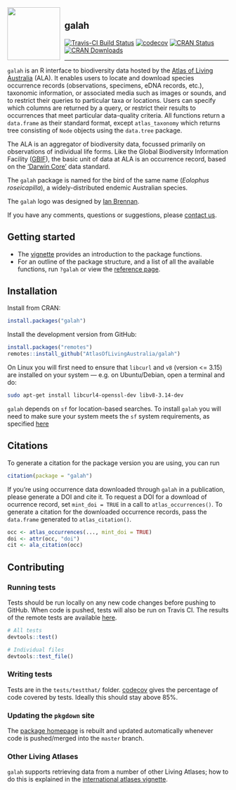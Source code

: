 
<!-- README.md is generated from README.Rmd. Please edit that file -->
<img src="man/figures/logo.png" align="left" style="margin: 0px 10px 0px 0px;" alt="" width="120"/>
<h2>
galah
</h2>

[![Travis-CI Build
Status](https://travis-ci.com/AtlasOfLivingAustralia/galah.svg?branch=master)](https://travis-ci.com/AtlasOfLivingAustralia/galah)
[![codecov](https://codecov.io/gh/AtlasOfLivingAustralia/galah/branch/master/graph/badge.svg)](https://codecov.io/github/AtlasOfLivingAustralia/galah?branch=master)
[![CRAN
Status](https://www.r-pkg.org/badges/version/galah)](https://CRAN.R-project.org/package=galah)
[![CRAN
Downloads](https://cranlogs.r-pkg.org/badges/grand-total/galah)](https://cran.r-project.org/package=galah)

------------------------------------------------------------------------

`galah` is an R interface to biodiversity data hosted by the [Atlas of
Living Australia](https://www.ala.org.au/) (ALA). It enables users to
locate and download species occurrence records (observations, specimens,
eDNA records, etc.), taxonomic information, or associated media such as
images or sounds, and to restrict their queries to particular taxa or
locations. Users can specify which columns are returned by a query, or
restrict their results to occurrences that meet particular data-quality
criteria. All functions return a `data.frame` as their standard format,
except `atlas_taxonomy` which returns tree consisting of `Node` objects
using the `data.tree` package.

The ALA is an aggregator of biodiversity data, focussed primarily on
observations of individual life forms. Like the Global Biodiversity
Information Facility ([GBIF](https://www.gbif.org)), the basic unit of
data at ALA is an occurrence record, based on the [‘Darwin
Core’](https://dwc.tdwg.org) data standard.

The `galah` package is named for the bird of the same name (*Eolophus
roseicapilla*), a widely-distributed endemic Australian species.

The `galah` logo was designed by [Ian
Brennan](http://www.iangbrennan.org/).

If you have any comments, questions or suggestions, please [contact
us](mailto:support@ala.org.au).

## Getting started

-   The
    [vignette](https://atlasoflivingaustralia.github.io/galah/articles/galah.html)
    provides an introduction to the package functions.
-   For an outline of the package structure, and a list of all the
    available functions, run `?galah` or view the [reference
    page](https://atlasoflivingaustralia.github.io/galah/reference/index.html).

## Installation

Install from CRAN:

``` r
install.packages("galah")
```

Install the development version from GitHub:

``` r
install.packages("remotes")
remotes::install_github("AtlasOfLivingAustralia/galah")
```

On Linux you will first need to ensure that `libcurl` and `v8` (version
\<= 3.15) are installed on your system — e.g. on Ubuntu/Debian, open a
terminal and do:

``` sh
sudo apt-get install libcurl4-openssl-dev libv8-3.14-dev
```

`galah` depends on `sf` for location-based searches. To install `galah`
you will need to make sure your system meets the `sf` system
requirements, as specified [here](https://cran.r-project.org/package=sf)

## Citations

To generate a citation for the package version you are using, you can
run

``` r
citation(package = "galah")
```

If you’re using occurrence data downloaded through `galah` in a
publication, please generate a DOI and cite it. To request a DOI for a
download of ocurrence record, set `mint_doi = TRUE` in a call to
`atlas_occurrences()`. To generate a citation for the downloaded
occurrence records, pass the `data.frame` generated to
`atlas_citation()`.

``` r
occ <- atlas_occurrences(..., mint_doi = TRUE)
doi <- attr(occ, "doi")
cit <- ala_citation(occ)
```

## Contributing

### Running tests

Tests should be run locally on any new code changes before pushing to
GitHub. When code is pushed, tests will also be run on Travis CI. The
results of the remote tests are available
[here](https://travis-ci.com/AtlasOfLivingAustralia/galah/).

``` r
# All tests
devtools::test()

# Individual files
devtools::test_file()
```

### Writing tests

Tests are in the `tests/testthat/` folder.
[codecov](https://codecov.io/github/AtlasOfLivingAustralia/galah) gives
the percentage of code covered by tests. Ideally this should stay above
85%.

### Updating the `pkgdown` site

The [package homepage](https://atlasoflivingaustralia.github.io/galah/)
is rebuilt and updated automatically whenever code is pushed/merged into
the `master` branch.

### Other Living Atlases

`galah` supports retrieving data from a number of other Living Atlases;
how to do this is explained in the [international atlases
vignette](https://atlasoflivingaustralia.github.io/galah/articles/international_atlases.html).

